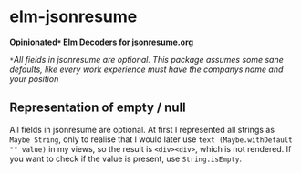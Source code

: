 # elm-jsonresume
**Opinionated`*` Elm Decoders for jsonresume.org**

`*`*All fields in jsonresume are optional. This package assumes some sane defaults, like every work experience must have the companys name and your position*

## Representation of empty / null
All fields in jsonresume are optional.
At first I represented all strings as `Maybe String`, only to realise that I would later use `text (Maybe.withDefault "" value)` in my views, so the result is `<div><div>`, which is not rendered.
If you want to check if the value is present, use `String.isEmpty`.
